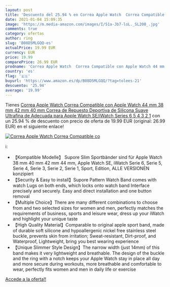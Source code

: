 ```yaml
---
layout: post
title: 'Descuento del 25.94 % en Correa Apple Watch  Correa Compatible co'
date: 2021-01-04 15:09:35
image: 'https://m.media-amazon.com/images/I/51a-Jb7-loL._SL200_.jpg'
comments: true
category: ofertas
author: ring
slug: 'B08D5MLGQQ-es'
actualPrice: 19.99 EUR
currency: EUR
price: 19.99
comparePrice: 26.99 EUR
prodname: 'Correa Apple Watch  Correa Compatible con Apple Watch 44 mm 38 mm 42 mm 40 mm  Correa de Repuesto Deportiva de Silicona Suave Ultrafina de Adecuada para Apple Watch SE/iWatch Series 6 5 4 3 2 1'
country: 'es'
flag: '🇪🇸'
buyurl: 'https://www.amazon.es/dp/B08D5MLGQQ/?tag=tolees-21'
descuento: '25.94'
average: '19.99'
---
```


Tienes [Correa Apple Watch  Correa Compatible con Apple Watch 44 mm 38 mm 42 mm 40 mm  Correa de Repuesto Deportiva de Silicona Suave Ultrafina de Adecuada para Apple Watch SE/iWatch Series 6 5 4 3 2 1](https://www.amazon.es/dp/B08D5MLGQQ/?tag=tolees-21) con un 25.94 % de descuento con precio de oferta de 19.99 EUR (original: 26.99 EUR) en el siguiente enlace!

[![Correa Apple Watch  Correa Compatible co](https://m.media-amazon.com/images/I/51a-Jb7-loL._SL200_.jpg)](https://www.amazon.es/dp/B08D5MLGQQ/?tag=tolees-21)

ℹ️:

- 【Kompatible Modelle】 Supore Slim Sportbänder sind für Apple Watch 38 mm 40 mm 42 mm 44 mm, Apple Watch SE, iWatch Serie 6, Serie 5, Serie 4, Serie 3, Serie 2, Serie 1, Sport, Edition, ALLE VERSIONEN konzipiert
- 【Security & Easy to install】Supore Pattern Watch Band comes with watch Lugs on both ends, which locks onto watch band Interface precisely and securely. Easy and direct installation and one button removal
- 【Multiple Choice】There are many different combinations to choose from and two selected sizes for women and men, perfectly matches the requirements of business, sports and leisure wear, dress up your iWatch and highlight your unique taste
- 【High Quality Material】Comparable to original apple sport band, made of durable soft silicone and hypoallergenic nickel free stainless steel buckle, prevents skin from irritation; Sweat-resistant, Dirt-proof, and Waterproof, Lightweight, bring you best wearing experience
- 【Unique Slimmer Style Design】The narrow width (just 14mm) of this band makes it very lightweight and breathable. The design of the buckle and the ring with a notch keeps your Apple Watch stay in place all day and more secure during workouts, more breathable and comfortable to wear, perfectly fits women and men in daily life or exercise

[Accede a la oferta!!](https://www.amazon.es/dp/B08D5MLGQQ/?tag=tolees-21)
